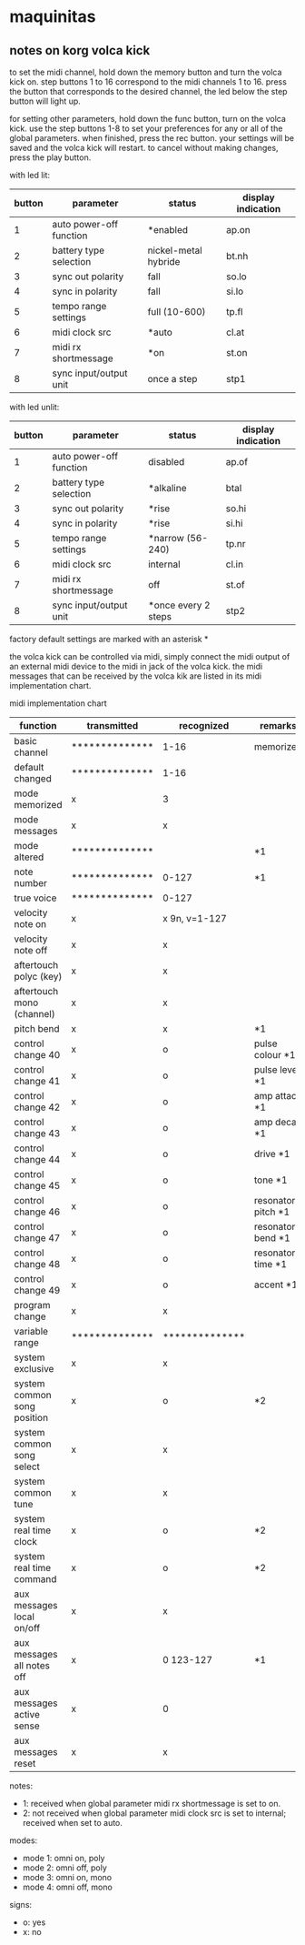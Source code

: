 # maquinitas

## notes on korg volca kick

to set the midi channel, hold down the memory button and turn the volca kick on. step buttons 1 to 16 correspond to the midi channels 1 to 16. press the button that corresponds to the desired channel, the led below the step button will light up.

for setting other parameters, hold down the func button, turn on the volca kick. use the step buttons 1-8 to set your preferences for any or all of the global parameters. when finished, press the rec button. your settings will be saved and the volca kick will restart. to cancel without making changes, press the play button.

with led lit:

|button|parameter              |status              |display indication|
|------|-----------------------|--------------------|------------------|
|1     |auto power-off function|*enabled            |ap.on             |
|2     |battery type selection |nickel-metal hybride|bt.nh             |
|3     |sync out polarity      |fall                |so.lo             |
|4     |sync in polarity       |fall                |si.lo             |
|5     |tempo range settings   |full (10-600)       |tp.fl             |
|6     |midi clock src         |*auto               |cl.at             |
|7     |midi rx shortmessage   |*on                 |st.on             |
|8     |sync input/output unit |once a step         |stp1              |

with led unlit:

|button|parameter              |status             |display indication|
|------|-----------------------|-------------------|------------------|
|1     |auto power-off function|disabled           |ap.of             |
|2     |battery type selection |*alkaline          |btal              |
|3     |sync out polarity      |*rise              |so.hi             |
|4     |sync in polarity       |*rise              |si.hi             |
|5     |tempo range settings   |*narrow (56-240)   |tp.nr             |
|6     |midi clock src         |internal           |cl.in             |
|7     |midi rx shortmessage   |off                |st.of             |
|8     |sync input/output unit |*once every 2 steps|stp2              |

factory default settings are marked with an asterisk *

the volca kick can be controlled via midi, simply connect the midi output of an external midi device to the midi in jack of the volca kick. the midi messages that can be received by the volca kik are listed in its midi implementation chart.

midi implementation chart

|function                   |transmitted   |recognized    |remarks           |
|---------------------------|--------------|--------------|------------------|
|basic channel              |**************|1-16          |memorized         |
|default changed            |**************|1-16          |                  |
|mode memorized             |x             |3             |                  |
|mode messages              |x             |x             |                  |
|mode altered               |**************|              |*1                |
|note number                |**************|0-127         |*1                |
|true voice                 |**************|0-127         |                  |
|velocity note on           |x             |x 9n, v=1-127 |                  |
|velocity note off          |x             |x             |                  |
|aftertouch polyc (key)     |x             |x             |                  |
|aftertouch mono (channel)  |x             |x             |                  |
|pitch bend                 |x             |x             |*1                |
|control change 40          |x             |o             |pulse colour    *1|
|control change 41          |x             |o             |pulse level     *1|
|control change 42          |x             |o             |amp attack      *1|
|control change 43          |x             |o             |amp decay       *1|
|control change 44          |x             |o             |drive           *1|
|control change 45          |x             |o             |tone            *1|
|control change 46          |x             |o             |resonator pitch *1|
|control change 47          |x             |o             |resonator bend  *1|
|control change 48          |x             |o             |resonator time  *1|
|control change 49          |x             |o             |accent          *1|
|program change             |x             |x             |                  |
|variable range             |**************|**************|                  |
|system exclusive           |x             |x             |                  |
|system common song position|x             |o             |*2                |
|system common song select  |x             |x             |                  |
|system common tune         |x             |x             |                  |
|system real time clock     |x             |o             |*2                |
|system real time command   |x             |o             |*2                |
|aux messages local on/off  |x             |x             |                  |
|aux messages all notes off |x             |0 123-127     |*1                |
|aux messages active sense  |x             |0             |                  |
|aux messages reset         |x             |x             |                  |

notes:
* 1: received when global parameter midi rx shortmessage is set to on.
* 2: not received when global parameter midi clock src is set to internal; received when set to auto.

modes:
* mode 1: omni on, poly
* mode 2: omni off, poly
* mode 3: omni on, mono
* mode 4: omni off, mono

signs:
* o: yes
* x: no
